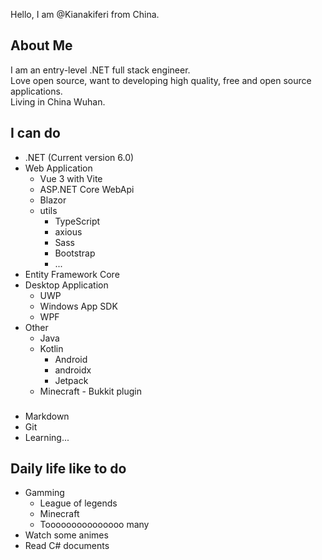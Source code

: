 Hello, I am @Kianakiferi from China.
## About Me
I am an entry-level .NET full stack engineer.  
 Love open source, want to developing high quality, free and open source applications.  
Living in China Wuhan.  

## I can do

- .NET (Current version 6.0)
- Web Application
  - Vue 3 with Vite
  - ASP.NET Core WebApi
  - Blazor
  - utils
    - TypeScript
    - axious
    - Sass
    - Bootstrap
    - ...
- Entity Framework Core
- Desktop Application
  - UWP
  - Windows App SDK
  - WPF
- Other
  - Java
  - Kotlin
    - Android
    - androidx  
    - Jetpack
  - Minecraft - Bukkit plugin
###  
- Markdown
- Git
- Learning...

##  Daily life like to do
- Gamming
  - League of legends
  - Minecraft
  - Tooooooooooooooo many
- Watch some animes
- Read C# documents
